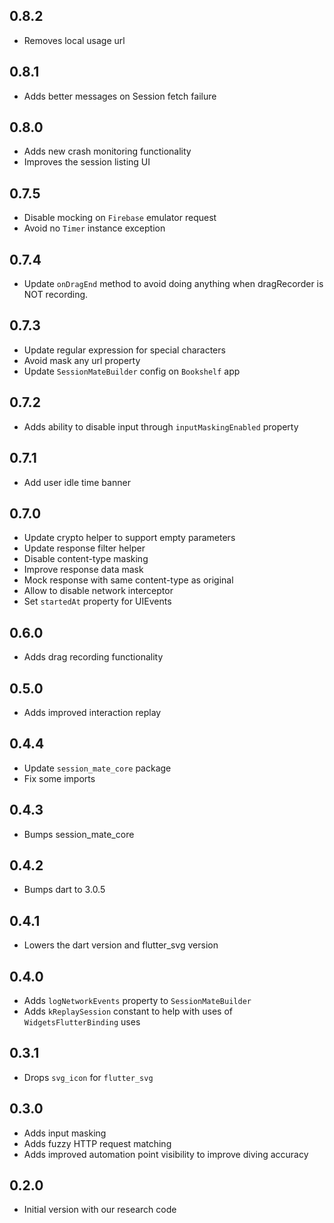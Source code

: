 ## 0.8.2

- Removes local usage url

## 0.8.1

- Adds better messages on Session fetch failure

## 0.8.0

- Adds new crash monitoring functionality
- Improves the session listing UI

## 0.7.5

- Disable mocking on `Firebase` emulator request
- Avoid no `Timer` instance exception

## 0.7.4

- Update `onDragEnd` method to avoid doing anything when dragRecorder is NOT recording.

## 0.7.3

- Update regular expression for special characters
- Avoid mask any url property
- Update `SessionMateBuilder` config on `Bookshelf` app

## 0.7.2

- Adds ability to disable input through `inputMaskingEnabled` property

## 0.7.1

- Add user idle time banner

## 0.7.0

- Update crypto helper to support empty parameters
- Update response filter helper
- Disable content-type masking
- Improve response data mask
- Mock response with same content-type as original
- Allow to disable network interceptor
- Set `startedAt` property for UIEvents

## 0.6.0

- Adds drag recording functionality

## 0.5.0

- Adds improved interaction replay

## 0.4.4

- Update `session_mate_core` package
- Fix some imports

## 0.4.3

- Bumps session_mate_core

## 0.4.2

- Bumps dart to 3.0.5

## 0.4.1

- Lowers the dart version and flutter_svg version

## 0.4.0

- Adds `logNetworkEvents` property to `SessionMateBuilder`
- Adds `kReplaySession` constant to help with uses of `WidgetsFlutterBinding` uses

## 0.3.1

- Drops `svg_icon` for `flutter_svg`

## 0.3.0

- Adds input masking
- Adds fuzzy HTTP request matching
- Adds improved automation point visibility to improve diving accuracy

## 0.2.0

- Initial version with our research code